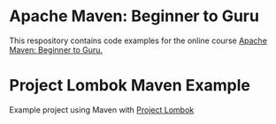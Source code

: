 # Apache Maven: Beginner to Guru

This respository contains code examples for the online course [Apache Maven: Beginner to Guru.](https://www.udemy.com/draft/2043700/?couponCode=GITHUB_REPO)

# Project Lombok Maven Example

Example project using Maven with [Project Lombok](https://projectlombok.org/)
